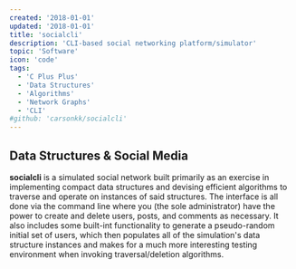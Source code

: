 ```yaml
---
created: '2018-01-01'
updated: '2018-01-01'
title: 'socialcli'
description: 'CLI-based social networking platform/simulator'
topic: 'Software'
icon: 'code'
tags:
  - 'C Plus Plus'
  - 'Data Structures'
  - 'Algorithms'
  - 'Network Graphs'
  - 'CLI'
#github: 'carsonkk/socialcli'
---
```


## Data Structures & Social Media

**socialcli** is a simulated social network built primarily as an exercise in implementing compact data structures and devising efficient algorithms to traverse and operate on instances of said structures. The interface is all done via the command line where you (the sole administrator) have the power to create and delete users, posts, and comments as necessary. It also includes some built-int functionality to generate a pseudo-random initial set of users, which then populates all of the simulation's data structure instances and makes for a much more interesting testing environment when invoking traversal/deletion algorithms.

